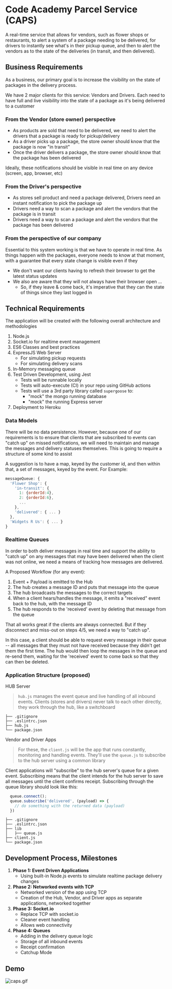 # Code Academy Parcel Service (CAPS)

A real-time service that allows for vendors, such as flower shops or restaurants, to alert a system of a package needing to be delivered, for drivers to instantly see what's in their pickup queue, and then to alert the vendors as to the state of the deliveries (in transit, and then delivered).

## Business Requirements

As a business, our primary goal is to increase the visibility on the state of packages in the delivery process.

We have 2 major clients for this service: Vendors and Drivers. Each need to have full and live visibility into the state of a package as it's being delivered to a customer

### From the Vendor (store owner) perspective

- As products are sold that need to be delivered, we need to alert the drivers that a package is ready for pickup/delivery
- As a driver picks up a package, the store owner should know that the package is now "in transit"
- Once the driver delivers a package, the store owner should know that the package has been delivered

Ideally, these notifications should be visible in real time on any device (screen, app, browser, etc)

### From the Driver's perspective

- As stores sell product and need a package delivered, Drivers need an instant notification to pick the package up
- Drivers need a way to scan a package and alert the vendors that the package is in transit
- Drivers need a way to scan a package and alert the vendors that the package has been delivered

### From the perspective of our company

Essential to this system working is that we have to operate in real time. As things happen with the packages, everyone needs to know at that moment, with a guarantee that every state change is visible even if they

- We don't want our clients having to refresh their browser to get the latest status updates
- We also are aware that they will not always have their browser open ...
  - So, if they leave & come back, it's imperative that they can the state of things since they last logged in

## Technical Requirements

The application will be created with the following overall architecture and methodologies

1. Node.js
1. Socket.io for realtime event management
1. ES6 Classes and best practices
1. ExpressJS Web Server
   - For simulating pickup requests
   - For simulating delivery scans
1. In-Memory messaging queue
1. Test Driven Development, using Jest
   - Tests will be runnable locally
   - Tests will auto-execute (CI) in your repo using GitHub actions
   - Tests will use a 3rd party library called `supergoose` to:
     - "mock" the mongo running database
     - "mock" the running Express server
1. Deployment to Heroku

### Data Models

There will be no data persistence. However, because one of our requirements is to ensure that clients that are subscribed to events can "catch up" on missed notifications, we will need to maintain and manage the messages and delivery statuses themselves.  This is going to require a structure of some kind to assist

A suggestion is to have a map, keyed by the customer id, and then within that, a set of messages, keyed by the event. For Example:

```javascript
messageQueue: {
  'Flower Shop': {
    'in-transit': {
      1: {orderId:4},
      2: {orderId:6},
      ...
    },
    'delivered': { ... }
  },
  'Widgets R Us': { ... }
}
```

### Realtime Queues

In order to both deliver messages in real time and support the ability to "catch up" on any messages that may have been delivered when the client was not online, we need a means of tracking how messages are delivered.

A Proposed Workflow (for any event):

1. Event + Payload is emitted to the Hub
1. The hub creates a message ID and puts that message into the queue
1. The hub broadcasts the messages to the correct targets
1. When a client hears/handles the message, it emits a "received" event back to the hub, with the message ID
1. The hub responds to the 'received' event by deleting that message from the queue

That all works great if the clients are always connected. But if they disconnect and miss-out on steps 4/5, we need a way to "catch up".

In this case, a client should be able to request every message in their queue -- all messages that they must not have received because they didn't get them the first time. The hub would then loop the messages in the queue and re-send them, waiting for the 'received' event to come back so that they can then be deleted.

### Application Structure (proposed)

HUB Server

> `hub.js` manages the event queue and live handling of all inbound events. Clients (stores and drivers) never talk to each other directly, they work through the hub, like a switchboard

```text
├── .gitignore
├── .eslintrc.json
├── hub.js
└── package.json
```

Vendor and Driver Apps

> For these, the `client.js` will be the app that runs constantly, monitoring and handling events. They'll use the `queue.js` to subscribe to the hub server using a common library

Client applications will "subscribe" to the hub server's queue for a given event. Subscribing means that the client intends for the hub server to save all messages until the client confirms receipt. Subscribing through the queue library should look like this:

```javascript
  queue.connect();
  queue.subscribe('delivered', (payload) => {
    // do something with the returned data (payload)
  })
```

```text
├── .gitignore
├── .eslintrc.json
├── lib
│   ├── queue.js
├── client.js
└── package.json
```

## Development Process, Milestones

1. **Phase 1: Event Driven Applications**
   - Using built-in Node.js events to simulate realtime package delivery changes
1. **Phase 2: Networked events with TCP**
   - Networked version of the app using TCP
   - Creation of the Hub, Vendor, and Driver apps as separate applications, networked together
1. **Phase 3: Socket.io**
   - Replace TCP with socket.io
   - Cleaner event handling
   - Allows web connectivity
1. **Phase 4: Queues**
   - Adding in the delivery queue logic
   - Storage of all inbound events
   - Receipt confirmation
   - Catchup Mode

## Demo

![caps.gif](https://code-401-javascript-guide.s3-us-west-2.amazonaws.com/assets/caps.gif)
